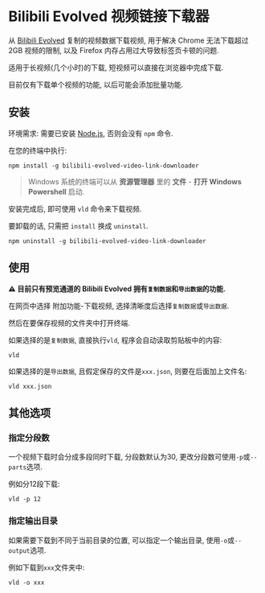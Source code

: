 # Bilibili Evolved 视频链接下载器

从 [Bilibili Evolved](https://github.com/the1812/Bilibili-Evolved/) 复制的视频数据下载视频, 用于解决 Chrome 无法下载超过 2GB 视频的限制, 以及 Firefox 内存占用过大导致标签页卡顿的问题.

适用于长视频(几个小时)的下载, 短视频可以直接在浏览器中完成下载.

目前仅有下载单个视频的功能, 以后可能会添加批量功能.

## 安装

环境需求: 需要已安装 [Node.js](https://nodejs.org/zh-cn/), 否则会没有 `npm` 命令.

在您的终端中执行:
```shell
npm install -g bilibili-evolved-video-link-downloader
```
> Windows 系统的终端可以从 **资源管理器** 里的 **文件** - **打开 Windows Powershell** 启动.

安装完成后, 即可使用 `vld` 命令来下载视频.

要卸载的话, 只需把 `install` 换成 `uninstall`.
```shell
npm uninstall -g bilibili-evolved-video-link-downloader
```

## 使用
**⚠ 目前只有预览通道的 Bilibili Evolved 拥有`复制数据`和`导出数据`的功能.**

在网页中选择 附加功能-下载视频, 选择清晰度后选择`复制数据`或`导出数据`.

然后在要保存视频的文件夹中打开终端.

如果选择的是`复制数据`, 直接执行`vld`, 程序会自动读取剪贴板中的内容:
```shell
vld
```
如果选择的是`导出数据`, 且假定保存的文件是`xxx.json`, 则要在后面加上文件名:
```shell
vld xxx.json
```

## 其他选项

### 指定分段数
一个视频下载时会分成多段同时下载, 分段数默认为30, 更改分段数可使用`-p`或`--parts`选项.

例如分12段下载:
```shell
vld -p 12
```

### 指定输出目录
如果需要下载到不同于当前目录的位置, 可以指定一个输出目录, 使用`-o`或`--output`选项.

例如下载到`xxx`文件夹中:
```shell
vld -o xxx
```